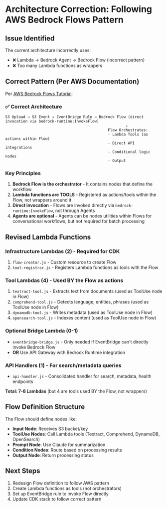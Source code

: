 # Architecture Correction: Following AWS Bedrock Flows Pattern

## Issue Identified

The current architecture incorrectly uses:
- ❌ Lambda → Bedrock Agent → Bedrock Flow (incorrect pattern)
- ❌ Too many Lambda functions as wrappers

## Correct Pattern (Per AWS Documentation)

Per [AWS Bedrock Flows Tutorial](https://docs.aws.amazon.com/bedrock/latest/userguide/getting-started-mortgage-flow.html):

### ✅ Correct Architecture

```
S3 Upload → S3 Event → EventBridge Rule → Bedrock Flow (direct invocation via bedrock-runtime:InvokeFlow)
                                                      ↓
                                              Flow Orchestrates:
                                              - Lambda Tools (as actions within Flow)
                                              - Direct API integrations
                                              - Conditional logic nodes
                                              - Output
```

### Key Principles

1. **Bedrock Flow is the orchestrator** - It contains nodes that define the workflow
2. **Lambda functions are TOOLS** - Registered as actions/tools within the Flow, not wrappers around it
3. **Direct invocation** - Flows are invoked directly via `bedrock-runtime:InvokeFlow`, not through Agents
4. **Agents are optional** - Agents can be nodes utilities within Flows for conversational workflows, but not required for batch processing

## Revised Lambda Functions

### Infrastructure Lambdas (2) - Required for CDK
1. `flow-creator.js` - Custom resource to create Flow
2. `tool-registrar.js` - Registers Lambda functions as tools with the Flow

### Tool Lambdas (4) - Used BY the Flow as actions
1. `textract-tool.js` - Extracts text from documents (used as ToolUse node in Flow)
2. `comprehend-tool.js` - Detects language, entities, phrases (used as ToolUse node in Flow)
3. `dynamodb-tool.js` - Writes metadata (used as ToolUse node in Flow)
4. `opensearch-tool.js` - Indexes content (used as ToolUse node in Flow)

### Optional Bridge Lambda (0-1)
- `eventbridge-bridge.js` - Only needed if EventBridge can't directly invoke Bedrock Flow
- **OR** Use API Gateway with Bedrock Runtime integration

### API Handlers (1) - For search/metadata queries
- `api-handler.js` - Consolidated handler for search, metadata, health endpoints

**Total: 7-8 Lambdas** (but 4 are tools used BY the Flow, not wrappers)

## Flow Definition Structure

The Flow should define nodes like:
- **Input Node**: Receives S3 bucket/key
- **ToolUse Nodes**: Call Lambda tools (Textract, Comprehend, DynamoDB, OpenSearch)
- **Prompt Node**: Use Claude for summarization
- **Condition Nodes**: Route based on processing results
- **Output Node**: Return processing status

## Next Steps

1. Redesign Flow definition to follow AWS pattern
2. Create Lambda functions as tools (not orchestrators)
3. Set up EventBridge rule to invoke Flow directly
4. Update CDK stack to follow correct pattern

